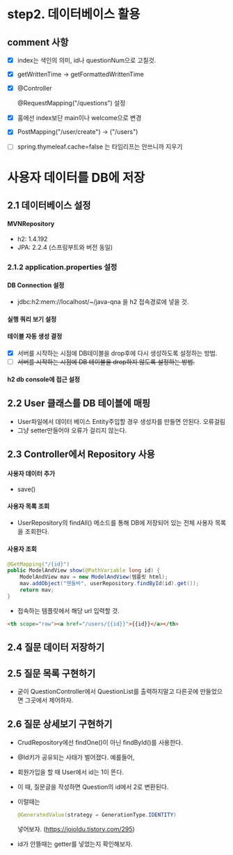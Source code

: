 # step2. 데이터베이스 활용

## comment 사항

- [x] index는 색인의 의미, id나 questionNum으로 고칠것.

- [x] getWrittenTime -> getFormattedWrittenTime

- [x] @Controller

  @RequestMapping("/questions") 설정

- [x] 홈에선 index보단 main이나 welcome으로 변경

- [x] PostMapping("/user/create") -> ("/users")

- [ ] spring.thymeleaf.cache=false 는 타임리프는 안쓰니까 지우기

# 사용자 데이터를 DB에 저장

## 2.1 데이터베이스 설정

#### MVNRepository

- h2: 1.4.192
- JPA: 2.2.4 (스프링부트와 버전 동일)

### 2.1.2 application.properties 설정

#### DB Connection 설정

- jdbc:h2:mem://localhost/~/java-qna 을 h2 접속경로에 넣을 것.

#### 실행 쿼리 보기 설정

#### 테이블 자동 생성 결정

- [x] 서버를 시작하는 시점에 DB테이블을 drop후에 다시 생성하도록 설정하는 방법.
- [ ] ~~서버를 시작하는 시점에 DB 테이블을 drop하지 않도록 설정하는 방법.~~

#### h2 db console에 접근 설정



## 2.2 User 클래스를 DB 테이블에 매핑

- User파일에서 데이터 베이스 Entity주입할 경우 생성자를 만들면 안된다. 오류걸림
- 그냥 setter만들어야 오류가 걸리지 않는다.



## 2.3 Controller에서 Repository 사용

#### 사용자 데이터 추가

- save()

#### 사용자 목록 조회

- UserRepository의 findAll() 메소드를 통해 DB에 저장되어 있는 전체 사용자 목록을 조회한다.

#### 사용자 조회

```java
@GetMapping("/{id}")
public ModelAndView show(@PathVariable long id) {
	ModelAndView mav = new ModelAndView(템플릿 html);
	mav.addObject("핸들바", userRepository.findById(id).get());
	return mav;
}
```

- 접속하는 템플릿에서 해당 url 입력할 것. 

```html
<th scope="row"><a href="/users/{{id}}">{{id}}</a></th>
```

## 2.4 질문 데이터 저장하기

## 2.5 질문 목록 구현하기

- 굳이 QuestionController에서 QuestionList를 출력하지말고 다른곳에 만들었으면 그곳에서 제어하자.

## 2.6 질문 상세보기 구현하기

- CrudRepository에선 findOne()이 아닌 findById()를 사용한다.

- @Id키가 공유되는 사태가 벌어졌다. 예를들어,

- 회원가입을 할 때 User에서 id는 1이 뜬다.

- 이 때, 질문글을 작성하면 Question의 id에서 2로 변환된다.

- 이럴때는 

  ```java
  @GeneratedValue(strategy = GenerationType.IDENTITY)
  ```

  넣어보자. (https://jojoldu.tistory.com/295)

- id가 안뜰때는 getter를 넣었는지 확인해보자.

